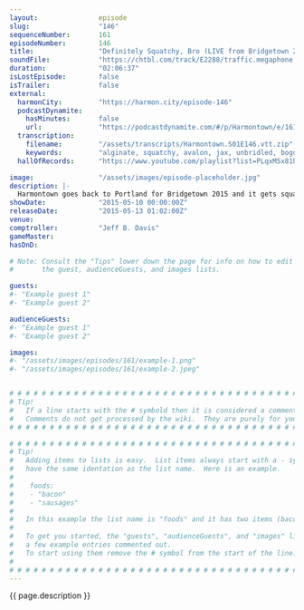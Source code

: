 ```yaml
---
layout:               episode
slug:                 "146"
sequenceNumber:       161
episodeNumber:        146
title:                "Definitely Squatchy, Bro (LIVE from Bridgetown 2015!)"
soundFile:            "https://chtbl.com/track/E2288/traffic.megaphone.fm/STA3913962223.mp3?updated=1562006425"
duration:             "02:06:37"
isLostEpisode:        false
isTrailer:            false
external:
  harmonCity:         "https://harmon.city/episode-146"
  podcastDynamite:
    hasMinutes:       false
    url:              "https://podcastdynamite.com/#/p/Harmontown/e/161/146"
  transcription:
    filename:         "/assets/transcripts/Harmontown.S01E146.vtt.zip"
    keywords:         "alginate, squatchy, avalon, jax, unbridled, bogota, chipmunks, hakai, speedball, at-at, chipmunk, hordergaard, bigfoot, moped, finland, splatter, 10-year, jonah, contrarian, craig, hackeye, tennessee, tori, atm, mythological"
  hallOfRecords:      "https://www.youtube.com/playlist?list=PLqxM5x81hNOaT5U1IQC8nw-Bhm9MEY2eE"

image:                "/assets/images/episode-placeholder.jpg"
description: |-
  Harmontown goes back to Portland for Bridgetown 2015 and it gets squatchy, bro!
showDate:             "2015-05-10 00:00:00Z"
releaseDate:          "2015-05-13 01:02:00Z"
venue:                
comptroller:          "Jeff B. Davis"
gameMaster:           
hasDnD:               

# Note: Consult the "Tips" lower down the page for info on how to edit
#       the guest, audienceGuests, and images lists.

guests:
#- "Example guest 1"
#- "Example guest 2"

audienceGuests:
#- "Example guest 1"
#- "Example guest 2"

images:
#- "/assets/images/episodes/161/example-1.png"
#- "/assets/images/episodes/161/example-2.jpeg"


# # # # # # # # # # # # # # # # # # # # # # # # # # # # # # # # # # # # # # # # # # # # #
# Tip!
#   If a line starts with the # symbold then it is considered a comment.
#   Comments do not get processed by the wiki.  They are purely for your information.
# # # # # # # # # # # # # # # # # # # # # # # # # # # # # # # # # # # # # # # # # # # # #

# # # # # # # # # # # # # # # # # # # # # # # # # # # # # # # # # # # # # # # # # # # # #
# Tip!
#   Adding items to lists is easy.  List items always start with a - symbol and have
#   have the same identation as the list name.  Here is an example.
#
#    foods:
#    - "bacon"
#    - "sausages"
#
#   In this example the list name is "foods" and it has two items (bacon, and sausages).
#
#   To get you started, the "guests", "audienceGuests", and "images" lists below have
#   a few example entries commented out.
#   To start using them remove the # symbol from the start of the line.
#
# # # # # # # # # # # # # # # # # # # # # # # # # # # # # # # # # # # # # # # # # # # # #
---
```


<!-- The episode description will be rendered here -->
{{ page.description }}

<!-- Add your content BELOW here -->
<!-- vvvvvvvvvvvvvvvvvvvvvvvvvvv -->




<!-- ^^^^^^^^^^^^^^^^^^^^^^^^^^^ -->
<!-- Add your content ABOVE here -->

<!-- The episode gallery will be rendered here -->